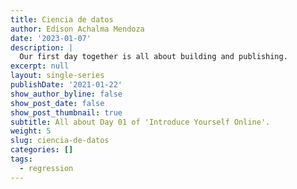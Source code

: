 ```yaml
---
title: Ciencia de datos
author: Edison Achalma Mendoza
date: '2023-01-07'
description: |
  Our first day together is all about building and publishing.
excerpt: null
layout: single-series
publishDate: '2021-01-22'
show_author_byline: false
show_post_date: false
show_post_thumbnail: true
subtitle: All about Day 01 of 'Introduce Yourself Online'.
weight: 5
slug: ciencia-de-datos
categories: []
tags:
  - regression
---
```

